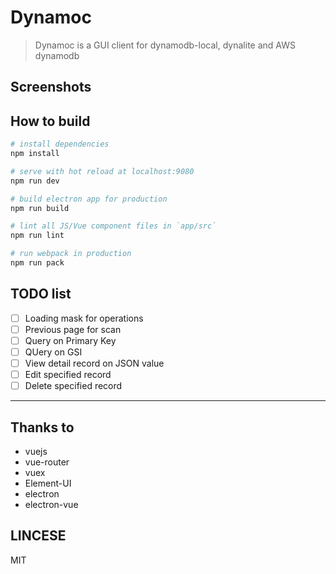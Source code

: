 # Dynamoc

> Dynamoc is a GUI client for dynamodb-local, dynalite and AWS dynamodb

## Screenshots

## How to build

``` bash
# install dependencies
npm install

# serve with hot reload at localhost:9080
npm run dev

# build electron app for production
npm run build

# lint all JS/Vue component files in `app/src`
npm run lint

# run webpack in production
npm run pack
```

## TODO list
 - [ ] Loading mask for operations
 - [ ] Previous page for scan
 - [ ] Query on Primary Key
 - [ ] QUery on GSI
 - [ ] View detail record on JSON value
 - [ ] Edit specified record
 - [ ] Delete specified record

---
## Thanks to
 - vuejs
 - vue-router
 - vuex
 - Element-UI
 - electron
 - electron-vue
 
## LINCESE
MIT
